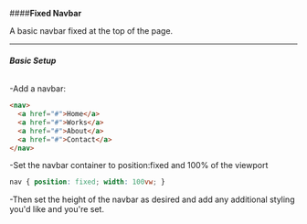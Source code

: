 ####__Fixed Navbar__

A basic navbar fixed at the top of the page. 


------






###### __Basic Setup__

-Add a navbar:
```html
<nav>
  <a href="#">Home</a>
  <a href="#">Works</a>
  <a href="#">About</a>
  <a href="#">Contact</a>
</nav>
```
-Set the navbar container to position:fixed and 100% of the viewport
```css
nav { position: fixed; width: 100vw; }
```
-Then set the height of the navbar as desired and add any additional styling you'd like and you're set. 
